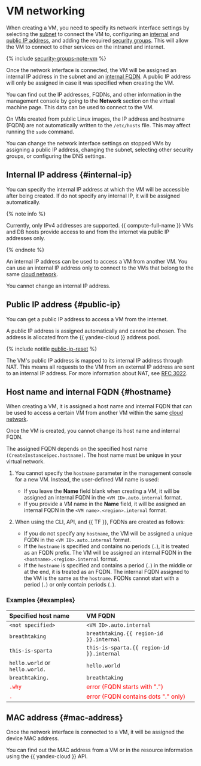 # VM networking

When creating a VM, you need to specify its network interface settings by selecting the [subnet](../../vpc/concepts/network.md#subnet) to connect the VM to, configuring an [internal](#internal-ip) and [public IP address](#public-ip), and adding the required [security groups](../../vpc/concepts/security-groups.md). This will allow the VM to connect to other services on the intranet and internet.

{% include [security-groups-note-vm](../../_includes/vpc/security-groups-note-vm.md) %}

Once the network interface is connected, the VM will be assigned an internal IP address in the subnet and an [internal FQDN](#hostname). A public IP address will only be assigned in case it was specified when creating the VM.

You can find out the IP addresses, FQDNs, and other information in the management console by going to the **Network** section on the virtual machine page. This data can be used to connect to the VM.

On VMs created from public Linux images, the IP address and hostname (FQDN) are not automatically written to the `/etc/hosts` file. This may affect running the `sudo` command.

You can change the network interface settings on stopped VMs by assigning a public IP address, changing the subnet, selecting other security groups, or configuring the DNS settings.

## Internal IP address {#internal-ip}

You can specify the internal IP address at which the VM will be accessible after being created. If do not specify any internal IP, it will be assigned automatically.

{% note info %}

Currently, only IPv4 addresses are supported. {{ compute-full-name }} VMs and DB hosts provide access to and from the internet via public IP addresses only.

{% endnote %}

An internal IP address can be used to access a VM from another VM. You can use an internal IP address only to connect to the VMs that belong to the same [cloud network](../../vpc/concepts/network.md#network).

You cannot change an internal IP address.

## Public IP address {#public-ip}

You can get a public IP address to access a VM from the internet.

A public IP address is assigned automatically and cannot be chosen. The address is allocated from the {{ yandex-cloud }} address pool.

{% include notitle [public-ip-reset](../../_includes/public-ip-reset.md) %}

The VM's public IP address is mapped to its internal IP address through NAT. This means all requests to the VM from an external IP address are sent to an internal IP address. For more information about NAT, see [RFC 3022](https://www.ietf.org/rfc/rfc3022.txt).

## Host name and internal FQDN {#hostname}

When creating a VM, it is assigned a host name and internal FQDN that can be used to access a certain VM from another VM within the same [cloud network](../../vpc/concepts/network.md).

Once the VM is created, you cannot change its host name and internal FQDN.

The assigned FQDN depends on the specified host name `(CreateInstanceSpec.hostname)`. The host name must be unique in your virtual network.

1. You cannot specify the `hostname` parameter in the management console for a new VM. Instead, the user-defined VM name is used:

	* If you leave the **Name** field blank when creating a VM, it will be assigned an internal FQDN in the `<VM ID>.auto.internal` format.
   * If you provide a VM name in the **Name** field, it will be assigned an internal FQDN in the `<VM name>.<region>.internal` format.

1. When using the CLI, API, and {{ TF }}, FQDNs are created as follows:

   * If you do not specify any `hostname`, the VM will be assigned a unique FQDN in the `<VM ID>.auto.internal` format.
   * If the `hostname` is specified and contains no periods (`.`), it is treated as an FQDN prefix. The VM will be assigned an internal FQDN in the `<hostname>.<region>.internal` format.
   * If the `hostname` is specified and contains a period (`.`) in the middle or at the end, it is treated as an FQDN. The internal FQDN assigned to the VM is the same as the `hostname`. FQDNs cannot start with a period (`.`) or only contain periods (`.`).

### Examples {#examples}

| Specified host name | VM FQDN |
:--- | :---
| `<not specified>` | `<VM ID>.auto.internal` |
| `breathtaking` | `breathtaking.{{ region-id }}.internal` |
| `this-is-sparta` | `this-is-sparta.{{ region-id }}.internal` |
| `hello.world` or `hello.world.` | `hello.world` |
| `breathtaking.` | `breathtaking` |
| <span style="color: red">`.why`</span> | <span style="color: red">error (FQDN starts with ".")</span> |
| <span style="color: red">`.`</span> | <span style="color: red">error (FQDN contains dots "." only)</span> |


## MAC address {#mac-address}

Once the network interface is connected to a VM, it will be assigned the device MAC address.

You can find out the MAC address from a VM or in the resource information using the {{ yandex-cloud }} API.
